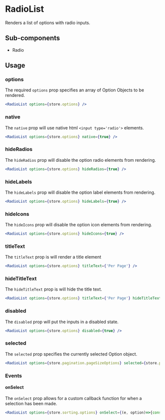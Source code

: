 # RadioList

Renders a list of options with radio inputs.

## Sub-components
- Radio

## Usage

### options
The required `options` prop specifies an array of Option Objects to be rendered.

```jsx
<RadioList options={store.options} />
```

### native
The `native` prop will use native html `<input type='radio'>` elements.

```jsx
<RadioList options={store.options} native={true} />
```

### hideRadios
The `hideRadios` prop will disable the option radio elements from rendering.

```jsx
<RadioList options={store.options} hideRadios={true} />
```

### hideLabels
The `hideLabels` prop will disable the option label elements from rendering.

```jsx
<RadioList options={store.options} hideLabels={true} />
```

### hideIcons
The `hideIcons` prop will disable the option icon elements from rendering.

```jsx
<RadioList options={store.options} hideIcons={true} />
```

### titleText
The `titleText` prop is will render a title element

```jsx
<RadioList options={store.options} titleText={'Per Page'} />
```

### hideTitleText
The `hideTitleText` prop is will hide the title text.

```jsx
<RadioList options={store.options} titleText={'Per Page'} hideTitleText={true} />
```

### disabled
The `disabled` prop will put the inputs in a disabled state.

```jsx
<RadioList options={store.options} disabled={true} />
```

### selected
The `selected` prop specifies the currently selected Option object. 

```jsx
<RadioList options={store.pagination.pageSizeOptions} selected={store.pagination.pageSize} />
```

### Events

#### onSelect
The `onSelect` prop allows for a custom callback function for when a selection has been made.

```jsx
<RadioList options={store.sorting.options} onSelect={(e, option)=>{console.log(e, option)}} />
```
